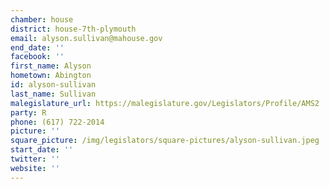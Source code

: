 ```yaml
---
chamber: house
district: house-7th-plymouth
email: alyson.sullivan@mahouse.gov
end_date: ''
facebook: ''
first_name: Alyson
hometown: Abington
id: alyson-sullivan
last_name: Sullivan
malegislature_url: https://malegislature.gov/Legislators/Profile/AMS2
party: R
phone: (617) 722-2014
picture: ''
square_picture: /img/legislators/square-pictures/alyson-sullivan.jpeg
start_date: ''
twitter: ''
website: ''
---
```

